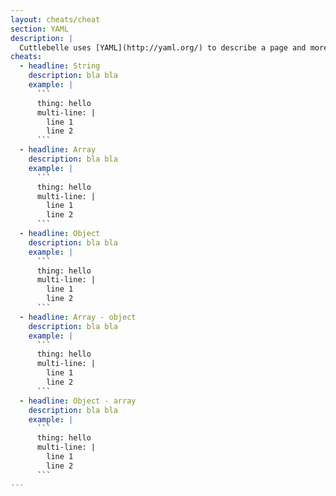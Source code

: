 ```yaml
---
layout: cheats/cheat
section: YAML
description: |
  Cuttlebelle uses [YAML](http://yaml.org/) to describe a page and more complex layouts.
cheats:
  - headline: String
    description: bla bla
    example: |
      ```
      thing: hello
      multi-line: |
        line 1
        line 2
      ```
  - headline: Array
    description: bla bla
    example: |
      ```
      thing: hello
      multi-line: |
        line 1
        line 2
      ```
  - headline: Object
    description: bla bla
    example: |
      ```
      thing: hello
      multi-line: |
        line 1
        line 2
      ```
  - headline: Array - object
    description: bla bla
    example: |
      ```
      thing: hello
      multi-line: |
        line 1
        line 2
      ```
  - headline: Object - array
    description: bla bla
    example: |
      ```
      thing: hello
      multi-line: |
        line 1
        line 2
      ```
---
```

